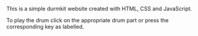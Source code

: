 This is a simple durmkit website created with HTML, CSS and JavaScript.

To play the drum click on the appropriate drum part or press the corresponding key as labelled.
